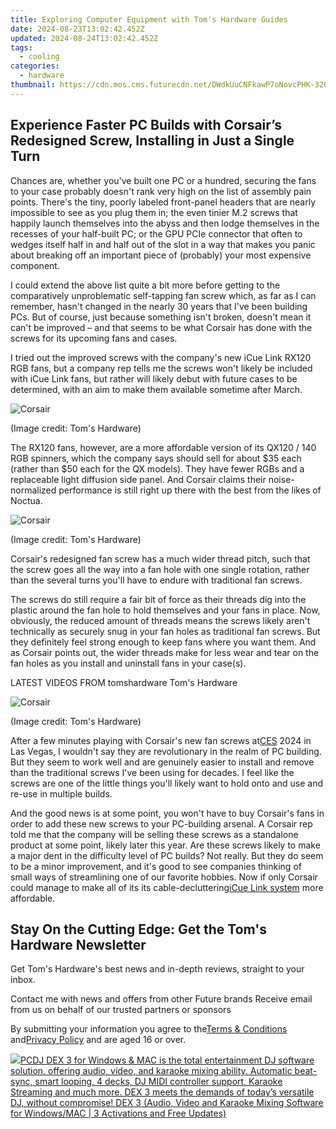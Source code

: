 ```yaml
---
title: Exploring Computer Equipment with Tom's Hardware Guides
date: 2024-08-23T13:02:42.452Z
updated: 2024-08-24T13:02:42.452Z
tags:
  - cooling
categories:
  - hardware
thumbnail: https://cdn.mos.cms.futurecdn.net/DWdkUuCNFkawP7oNovcPHK-320-80.jpg
---
```


## Experience Faster PC Builds with Corsair’s Redesigned Screw, Installing in Just a Single Turn

Chances are, whether you've built one PC or a hundred, securing the fans to your case probably doesn't rank very high on the list of assembly pain points. There's the tiny, poorly labeled front-panel headers that are nearly impossible to see as you plug them in; the even tinier M.2 screws that happily launch themselves into the abyss and then lodge themselves in the recesses of your half-built PC; or the GPU PCIe connector that often to wedges itself half in and half out of the slot in a way that makes you panic about breaking off an important piece of (probably) your most expensive component.  
  
 I could extend the above list quite a bit more before getting to the comparatively unproblematic self-tapping fan screw which, as far as I can remember, hasn't changed in the nearly 30 years that I've been building PCs. But of course, just because something isn't broken, doesn't mean it can't be improved – and that seems to be what Corsair has done with the screws for its upcoming fans and cases.  
  
 I tried out the improved screws with the company's new iCue Link RX120 RGB fans, but a company rep tells me the screws won't likely be included with iCue Link fans, but rather will likely debut with future cases to be determined, with an aim to make them available sometime after March.

![Corsair](https://cdn.mos.cms.futurecdn.net/HZBZ5MfyidHRJLugVCZtQC-320-80.jpg)

 (Image credit: Tom's Hardware)

 The RX120 fans, however, are a more affordable version of its QX120 / 140 RGB spinners, which the company says should sell for about $35 each (rather than $50 each for the QX models). They have fewer RGBs and a replaceable light diffusion side panel. And Corsair claims their noise-normalized performance is still right up there with the best from the likes of Noctua.

![Corsair](https://cdn.mos.cms.futurecdn.net/5LYXfgY5XcJqwBCBrBDvnC-320-80.jpg)

 (Image credit: Tom's Hardware)

 Corsair's redesigned fan screw has a much wider thread pitch, such that the screw goes all the way into a fan hole with one single rotation, rather than the several turns you'll have to endure with traditional fan screws.

 The screws do still require a fair bit of force as their threads dig into the plastic around the fan hole to hold themselves and your fans in place. Now, obviously, the reduced amount of threads means the screws likely aren't technically as securely snug in your fan holes as traditional fan screws. But they definitely feel strong enough to keep fans where you want them. And as Corsair points out, the wider threads make for less wear and tear on the fan holes as you install and uninstall fans in your case(s).

 LATEST VIDEOS FROM tomshardware Tom's Hardware

![Corsair](https://cdn.mos.cms.futurecdn.net/7VQTHBu25iyzUiGiUmcmcC-320-80.jpg)

 (Image credit: Tom's Hardware)

 After a few minutes playing with Corsair's new fan screws at[CES](https://www.tomshardware.com/tag/ces) 2024 in Las Vegas, I wouldn't say they are revolutionary in the realm of PC building. But they seem to work well and are genuinely easier to install and remove than the traditional screws I've been using for decades. I feel like the screws are one of the little things you'll likely want to hold onto and use and re-use in multiple builds.

 And the good news is at some point, you won't have to buy Corsair's fans in order to add these new screws to your PC-building arsenal. A Corsair rep told me that the company will be selling these screws as a standalone product at some point, likely later this year. Are these screws likely to make a major dent in the difficulty level of PC builds? Not really. But they do seem to be a minor improvement, and it's good to see companies thinking of small ways of streamlining one of our favorite hobbies. Now if only Corsair could manage to make all of its its cable-decluttering[iCue Link system](https://www.tomshardware.com/news/corsair-icue-link-tested) more affordable.

## Stay On the Cutting Edge: Get the Tom's Hardware Newsletter

 Get Tom's Hardware's best news and in-depth reviews, straight to your inbox.

 Contact me with news and offers from other Future brands  Receive email from us on behalf of our trusted partners or sponsors

 By submitting your information you agree to the[Terms & Conditions](https://futureplc.com/terms-conditions/) and[Privacy Policy](https://futureplc.com/privacy-policy/) and are aged 16 or over.


<ins class="adsbygoogle"
     style="display:block"
     data-ad-format="autorelaxed"
     data-ad-client="ca-pub-7571918770474297"
     data-ad-slot="1223367746"></ins>



<ins class="adsbygoogle"
     style="display:block"
     data-ad-client="ca-pub-7571918770474297"
     data-ad-slot="8358498916"
     data-ad-format="auto"
     data-full-width-responsive="true"></ins>



<!-- affiliate ads begin -->
<a href="https://shop.pcdj.com/order/checkout.php?PRODS=4698824&QTY=1&AFFILIATE=108875&CART=1"> <img src="https://secure.avangate.com/images/merchant/47f4b6321e9fd8e8f7326a6adc1a7c1e/products/dex3pro-screenshot-homepage.png" border="0">PCDJ DEX 3 for Windows & MAC is the total entertainment DJ software solution, offering audio, video, and karaoke mixing ability. Automatic beat-sync, smart looping, 4 decks, DJ MIDI controller support, Karaoke Streaming and much more. 
DEX 3 meets the demands of today’s versatile DJ, without compromise! 
DEX 3 (Audio, Video and Karaoke Mixing Software for Windows/MAC | 3 Activations and Free Updates)</a>
<!-- affiliate ads end -->